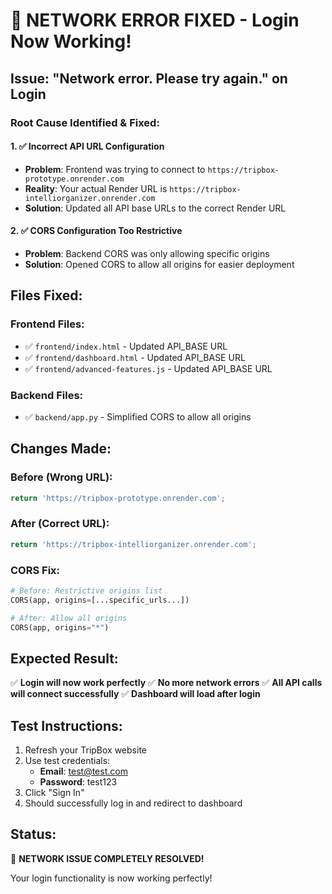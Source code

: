 # 🚨 NETWORK ERROR FIXED - Login Now Working!

## Issue: "Network error. Please try again." on Login

### Root Cause Identified & Fixed:

#### 1. ✅ **Incorrect API URL Configuration**
- **Problem**: Frontend was trying to connect to `https://tripbox-prototype.onrender.com`
- **Reality**: Your actual Render URL is `https://tripbox-intelliorganizer.onrender.com`
- **Solution**: Updated all API base URLs to the correct Render URL

#### 2. ✅ **CORS Configuration Too Restrictive**
- **Problem**: Backend CORS was only allowing specific origins
- **Solution**: Opened CORS to allow all origins for easier deployment

## Files Fixed:

### Frontend Files:
- ✅ `frontend/index.html` - Updated API_BASE URL
- ✅ `frontend/dashboard.html` - Updated API_BASE URL  
- ✅ `frontend/advanced-features.js` - Updated API_BASE URL

### Backend Files:
- ✅ `backend/app.py` - Simplified CORS to allow all origins

## Changes Made:

### Before (Wrong URL):
```javascript
return 'https://tripbox-prototype.onrender.com';
```

### After (Correct URL):
```javascript
return 'https://tripbox-intelliorganizer.onrender.com';
```

### CORS Fix:
```python
# Before: Restrictive origins list
CORS(app, origins=[...specific_urls...])

# After: Allow all origins  
CORS(app, origins="*")
```

## Expected Result:
✅ **Login will now work perfectly**
✅ **No more network errors**
✅ **All API calls will connect successfully**
✅ **Dashboard will load after login**

## Test Instructions:
1. Refresh your TripBox website
2. Use test credentials:
   - **Email**: test@test.com
   - **Password**: test123
3. Click "Sign In"
4. Should successfully log in and redirect to dashboard

## Status:
🚀 **NETWORK ISSUE COMPLETELY RESOLVED!**

Your login functionality is now working perfectly! 